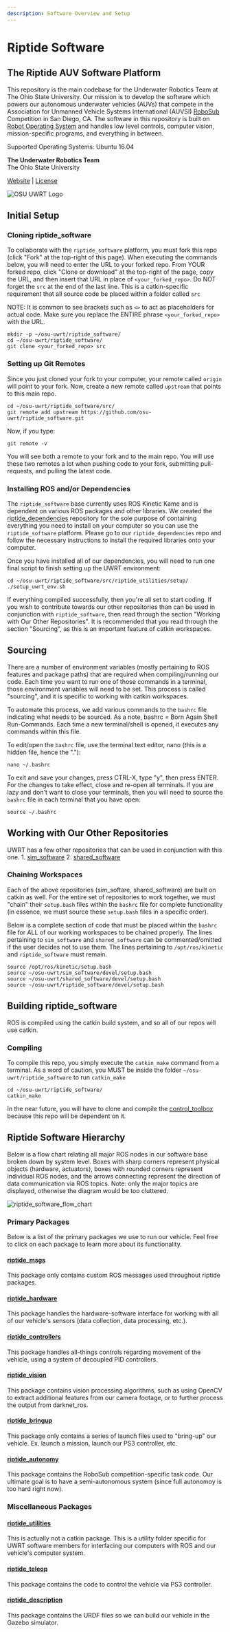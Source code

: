 ```yaml
---
description: Software Overview and Setup
---
```


# Riptide Software

## The Riptide AUV Software Platform

This repository is the main codebase for the Underwater Robotics Team at The Ohio State University. Our mission is to develop the software which powers our autonomous underwater vehicles \(AUVs\) that compete in the Association for Unmanned Vehicle Systems International \(AUVSI\) [RoboSub](https://www.auvsifoundation.org/competition/robosub) Competition in San Diego, CA. The software in this repository is built on [Robot Operating System](http://www.ros.org/) and handles low level controls, computer vision, mission-specific programs, and everything in between.

Supported Operating Systems: Ubuntu 16.04

**The Underwater Robotics Team**  
The Ohio State University

[Website](https://uwrt.engineering.osu.edu) \| [License](https://github.com/osu-uwrt/riptide_software/tree/fac98cfa750df74dbb107f83064c3767e6346cc4/LICENSE/README.md)

![OSU UWRT Logo](.gitbook/assets/uwrt_logo_small.png)

## Initial Setup

### Cloning riptide\_software

To collaborate with the `riptide_software` platform, you must fork this repo \(click "Fork" at the top-right of this page\). When executing the commands below, you will need to enter the URL to your forked repo. From YOUR forked repo, click "Clone or download" at the top-right of the page, copy the URL, and then insert that URL in place of `<your_forked_repo>`. Do NOT forget the `src` at the end of the last line. This is a catkin-specific requirement that all source code be placed within a folder called `src`

NOTE: It is common to see brackets such as `<>` to act as placeholders for actual code. Make sure you replace the ENTIRE phrase `<your_forked_repo>` with the URL.

```text
mkdir -p ~/osu-uwrt/riptide_software/
cd ~/osu-uwrt/riptide_software/
git clone <your_forked_repo> src
```

### Setting up Git Remotes

Since you just cloned your fork to your computer, your remote called `origin` will point to your fork. Now, create a new remote called `upstream` that points to this main repo.

```text
cd ~/osu-uwrt/riptide_software/src/
git remote add upstream https://github.com/osu-uwrt/riptide_software.git
```

Now, if you type:

```text
git remote -v
```

You will see both a remote to your fork and to the main repo. You will use these two remotes a lot when pushing code to your fork, submitting pull-requests, and pulling the latest code.

### Installing ROS and/or Dependencies

The `riptide_software` base currently uses ROS Kinetic Kame and is dependent on various ROS packages and other libraries. We created the [riptide\_dependencies](https://github.com/osu-uwrt/riptide_dependencies) repository for the sole purpose of containing everything you need to install on your computer so you can use the `riptide_software` platform. Please go to our `riptide_dependencies` repo and follow the necessary instructions to install the required libraries onto your computer.

Once you have installed all of our dependencies, you will need to run one final script to finish setting up the UWRT environment:

```text
cd ~/osu-uwrt/riptide_software/src/riptide_utilities/setup/
./setup_uwrt_env.sh
```

If everything compiled successfully, then you're all set to start coding. If you wish to contribute towards our other repositories than can be used in conjunction with `riptide_software`, then read through the section "Working with Our Other Repositories". It is recommended that you read through the section "Sourcing", as this is an important feature of catkin workspaces.

## Sourcing

There are a number of environment variables \(mostly pertaining to ROS features and package paths\) that are required when compiling/running our code. Each time you want to run one of those commands in a terminal, those environment variables will need to be set. This process is called "sourcing", and it is specific to working with catkin workspaces.

To automate this process, we add various commands to the `bashrc` file indicating what needs to be sourced. As a note, bashrc = Born Again Shell Run-Commands. Each time a new terminal/shell is opened, it executes any commands within this file.

To edit/open the `bashrc` file, use the terminal text editor, nano \(this is a hidden file, hence the "."\):

```text
nano ~/.bashrc
```

To exit and save your changes, press CTRL-X, type "y", then press ENTER. For the changes to take effect, close and re-open all terminals. If you are lazy and don't want to close your terminals, then you will need to source the `bashrc` file in each terminal that you have open:

```text
source ~/.bashrc
```

## Working with Our Other Repositories

UWRT has a few other repositories that can be used in conjunction with this one. 1. [sim\_software](https://github.com/osu-uwrt/sim_software) 2. [shared\_software](https://github.com/osu-uwrt/shared_software)

### Chaining Workspaces

Each of the above repositories \(sim\_softare, shared\_software\) are built on catkin as well. For the entire set of repositories to work together, we must "chain" their `setup.bash` files within the `bashrc` file for complete functionality \(in essence, we must source these `setup.bash` files in a specific order\).

Below is a complete section of code that must be placed within the `bashrc` file for ALL of our working workspaces to be chained properly. The lines pertaining to `sim_software` and `shared_software` can be commented/omitted if the user decides not to use them. The lines pertaining to `/opt/ros/kinetic` and `riptide_software` must remain.

```text
source /opt/ros/kinetic/setup.bash
source ~/osu-uwrt/sim_software/devel/setup.bash
source ~/osu-uwrt/shared_software/devel/setup.bash
source ~/osu-uwrt/riptide_software/devel/setup.bash
```

## Building riptide\_software

ROS is compiled using the catkin build system, and so all of our repos will use catkin.

### Compiling

To compile this repo, you simply execute the `catkin_make` command from a terminal. As a word of caution, you MUST be inside the folder `~/osu-uwrt/riptide_software` to run `catkin_make`

```text
cd ~/osu-uwrt/riptide_software/
catkin_make
```

In the near future, you will have to clone and compile the [control\_toolbox](https://github.com/osu-uwrt/control_toolbox) because this repo will be dependent on it.

## Riptide Software Hierarchy

Below is a flow chart relating all major ROS nodes in our software base broken down by system level. Boxes with sharp corners represent physical objects \(hardware, actuators\), boxes with rounded corners represent individual ROS nodes, and the arrows connecting represent the direction of data communication via ROS topics. Note: only the major topics are displayed, otherwise the diagram would be too cluttered.

![riptide\_software\_flow\_chart](.gitbook/assets/riptide_software_stack_full.png)

### Primary Packages

Below is a list of the primary packages we use to run our vehicle. Feel free to click on each package to learn more about its functionality.

#### [riptide\_msgs](https://github.com/osu-uwrt/riptide_software/tree/master/riptide_msgs)

This package only contains custom ROS messages used throughout riptide packages.

#### [riptide\_hardware](https://github.com/osu-uwrt/riptide_software/tree/master/riptide_hardware)

This package handles the hardware-software interface for working with all of our vehicle's sensors \(data collection, data processing, etc.\).

#### [riptide\_controllers](https://github.com/osu-uwrt/riptide_software/tree/master/riptide_controllers)

This package handles all-things controls regarding movement of the vehicle, using a system of decoupled PID controllers.

#### [riptide\_vision](https://github.com/osu-uwrt/riptide_software/tree/master/riptide_vision)

This package contains vision processing algorithms, such as using OpenCV to extract additional features from our camera footage, or to further process the output from darknet\_ros.

#### [riptide\_bringup](https://github.com/osu-uwrt/riptide_software/tree/master/riptide_bringup)

This package only contains a series of launch files used to "bring-up" our vehicle. Ex. launch a mission, launch our PS3 controller, etc.

#### [riptide\_autonomy](https://github.com/osu-uwrt/riptide_software/tree/master/riptide_autonomy)

This package contains the RoboSub competition-specific task code. Our ultimate goal is to have a semi-autonomous system \(since full autonomoy is too hard right now\).

### Miscellaneous Packages

#### [riptide\_utilities](https://github.com/osu-uwrt/riptide_software/tree/master/riptide_utilities)

This is actually not a catkin package. This is a utility folder specific for UWRT software members for interfacing our computers with ROS and our vehicle's computer system.

#### [riptide\_teleop](https://github.com/osu-uwrt/riptide_software/tree/master/riptide_teleop)

This package contains the code to control the vehicle via PS3 controller.

#### [riptide\_description](https://github.com/osu-uwrt/riptide_software/tree/master/riptide_description)

This package contains the URDF files so we can build our vehicle in the Gazebo simulator.

